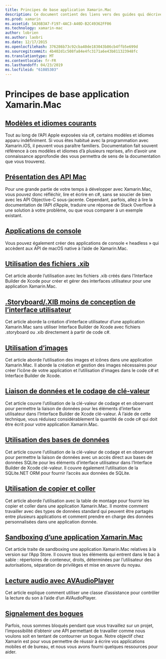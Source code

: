 ```yaml
---
title: Principes de base application Xamarin.Mac
description: Ce document contient des liens vers des guides qui décrivent les différents concepts nécessaires pour comprendre lors du développement d’applications Xamarin.Mac.
ms.prod: xamarin
ms.assetid: 5A36B3A7-F197-4AC3-A40D-B2C49362FF06
ms.technology: xamarin-mac
author: lobrien
ms.author: laobri
ms.date: 12/17/2015
ms.openlocfilehash: 376286b73c92cba40de183043b86cb4ffb5e699d
ms.sourcegitcommit: 4b402d1c508fa84e4fc3171a6e43b811323948fc
ms.translationtype: MT
ms.contentlocale: fr-FR
ms.lasthandoff: 04/23/2019
ms.locfileid: "61085303"
---
```

# <a name="xamarinmac-application-fundamentals"></a>Principes de base application Xamarin.Mac

## <a name="common-patterns-and-idiomsmacapp-fundamentalspatternsmd"></a>[Modèles et idiomes courants](~/mac/app-fundamentals/patterns.md)

Tout au long de l’API Apple exposées via c#, certains modèles et idiomes apparu indéfiniment. Si vous êtes habitué avec la programmation avec Xamarin.iOS, il peuvent vous paraître familiers. Documentation fait souvent référence à ces modèles et idiomes d’à plusieurs reprises, afin d’avoir une connaissance approfondie des vous permettra de sens de la documentation que vous trouverez.

## <a name="understanding-mac-apismacapp-fundamentalsmac-apismd"></a>[Présentation des API Mac](~/mac/app-fundamentals/mac-apis.md)

Pour une grande partie de votre temps à développer avec Xamarin.Mac, vous pouvez donc réfléchir, lire et écrire en c#, sans se soucier de bien avec les API Objective-C sous-jacente. Cependant, parfois, allez à lire la documentation de l’API d’Apple, traduire une réponse de Stack Overflow à une solution à votre problème, ou que vous comparer à un exemple existant.

## <a name="console-appsmacapp-fundamentalsconsolemd"></a>[Applications de console](~/mac/app-fundamentals/console.md)

Vous pouvez également créer des applications de console « headless » qui accèdent aux API de macOS native à l’aide de Xamarin.Mac.

## <a name="working-with-xib-filesmacapp-fundamentalsxibmd"></a>[Utilisation des fichiers .xib](~/mac/app-fundamentals/xib.md)

Cet article aborde l’utilisation avec les fichiers .xib créés dans l’Interface Builder de Xcode pour créer et gérer des interfaces utilisateur pour une application Xamarin.Mac.

## <a name="storyboardxib-less-user-interface-designmacapp-fundamentalsxibless-uimd"></a>[.Storyboard/.XIB moins de conception de l’interface utilisateur](~/mac/app-fundamentals/xibless-ui.md)

Cet article aborde la création d’interface utilisateur d’une application Xamarin.Mac sans utiliser Interface Builder de Xcode avec fichiers .storyboard ou .xib directement à partir de code c#.

## <a name="working-with-imagesmacapp-fundamentalsimagemd"></a>[Utilisation d’images](~/mac/app-fundamentals/image.md)

Cet article aborde l’utilisation des images et icônes dans une application Xamarin.Mac. Il aborde la création et gestion des images nécessaires pour créer l’icône de votre application et l’utilisation d’images dans le code c# et Interface Builder de Xcode.

## <a name="data-binding-and-key-value-codingmacapp-fundamentalsdatabindingmd"></a>[Liaison de données et le codage de clé-valeur](~/mac/app-fundamentals/databinding.md)

Cet article couvre l’utilisation de la clé-valeur de codage et en observant pour permettre la liaison de données pour les éléments d’interface utilisateur dans l’Interface Builder de Xcode clé-valeur. À l’aide de cette technique, vous réduisez considérablement la quantité de code c# qui doit être écrit pour votre application Xamarin.Mac. 

## <a name="working-with-databasesmacapp-fundamentalsdatabasesmd"></a>[Utilisation des bases de données](~/mac/app-fundamentals/databases.md)

Cet article couvre l’utilisation de la clé-valeur de codage et en observant pour permettre la liaison de données avec un accès direct aux bases de données SQLite pour les éléments d’interface utilisateur dans l’Interface Builder de Xcode clé-valeur. Il couvre également l’utilisation de la SQLite.NET ORM pour fournir l’accès aux données de SQLite.

## <a name="working-with-copy-and-pastemacapp-fundamentalscopy-pastemd"></a>[Utilisation de copier et coller](~/mac/app-fundamentals/copy-paste.md)

Cet article aborde l’utilisation avec la table de montage pour fournir les copier et coller dans une application Xamarin.Mac. Il montre comment travailler avec des types de données standard qui peuvent être partagés entre plusieurs applications et comment prendre en charge des données personnalisées dans une application donnée.

## <a name="sandboxing-a-xamarinmac-appmacapp-fundamentalssandboxingmd"></a>[Sandboxing d’une application Xamarin.Mac](~/mac/app-fundamentals/sandboxing.md)

Cet article traite de sandboxing une application Xamarin.Mac relatives à la version sur l’App Store. Il couvre tous les éléments qui entrent dans le bac à sable : répertoires de conteneur, droits, déterminées par l’utilisateur des autorisations, séparation de privilèges et mise en œuvre du noyau.

## <a name="playing-sound-with-avaudioplayermacapp-fundamentalssoundsmd"></a>[Lecture audio avec AVAudioPlayer](~/mac/app-fundamentals/sounds.md)

Cet article explique comment utiliser une classe d’assistance pour contrôler la lecture du son à l’aide d’un AVAudioPlayer.

## <a name="reporting-bugsmacapp-fundamentalstroubleshootingmd"></a>[Signalement des bogues](~/mac/app-fundamentals/troubleshooting.md)

Parfois, nous sommes bloqués pendant que vous travaillez sur un projet, l’impossibilité d’obtenir une API permettant de travailler comme nous voulons soit en tentant de contourner un bogue. Notre objectif chez Xamarin est pour vous permettre de réussir à écrire vos applications mobiles et de bureau, et nous vous avons fourni quelques ressources pour aider.
